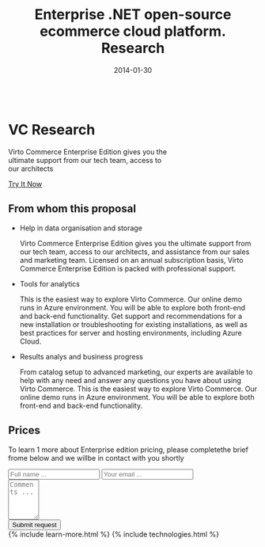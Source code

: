 ﻿---
layout: post
title: Enterprise .NET open-source ecommerce cloud platform. Research
description: Enterprise .NET open-source ecommerce cloud platform. Research
date: 2014-01-30
permalink: /pages/research
tags : 
- research
- commerce
---
<div class="slider">
	<img alt="" src="/Content/images/bg-research.jpg" class="slider-bg">
	<div class="responsive">
		<div class="slider-info">
			<h1 class="slider-title">VC Research</h1>
			<p class="slider-descr">
				Virto Commerce Enterprise Edition gives you the <br>
				ultimate support from our tech team, access to <br>
				our architects
			</p>
			<a class="button fill" href="/try-now">Try It Now</a>
		</div>
	</div>
</div>
<article role="main" class="main">
	<!-- Proposal -->
	<div class="proposal __responsive">
		<h2>From whom this proposal</h2>
		<ul class="list">
			<li class="list-item storage">
				<div class="proposal-ico"></div>
				<p class="proposal-title">Help in data organisation and storage</p>
				<p class="proposal-descr">
					Virto Commerce Enterprise Edition gives you the ultimate support from our tech team, access to our architects, and assistance from our sales and marketing team.
					Licensed on an annual subscription basis, Virto Commerce Enterprise Edition is packed with professional support.
				</p>
			</li>
			<li class="list-item analytics">
				<div class="proposal-ico"></div>
				<p class="proposal-title">Tools for analytics</p>
				<p class="proposal-descr">
					This is the easiest way to explore Virto Commerce. Our online demo runs in Azure
					environment. You will be able to explore both front-end and back-end functionality. Get support and recommendations for a new installation or troubleshooting for
					existing installations, as well as best practices for server and hosting environments,
					including Azure Cloud.
				</p>
			</li>
			<li class="list-item analys">
				<div class="proposal-ico"></div>
				<p class="proposal-title">Results analys and business progress</p>
				<p class="proposal-descr">From catalog setup to advanced marketing, our experts are available to help with any need and answer any questions you have about using Virto Commerce. This is the easiest way to explore Virto Commerce. Our online demo runs in Azure environment. You will be able to explore both front-end and back-end functionality.</p>
			</li>
		</ul>
	</div>
	<!-- Prices -->
	<div class="prices clearfix">
		<h2 class="title">Prices</h2>
		<div class="responsive">
			<div class="price-descr">
				<p>
					To learn 1 more about Enterprise edition pricing,
					please completethe brief frome below and
					we willbe in contact with you shortly
				</p>
			</div>
			<div class="price-form clearfix">
				<div class="control-group">
					<input type="text" placeholder="Full name ..." class="form-input">
					<input type="text" placeholder="Your email ..." class="form-input">
				</div>
				<div class="control-group">
					<textarea placeholder="Comments ..." rows="5" cols="5" id="" name="" class="form-text"></textarea>
				</div>
				<button class="button fill">Submit request</button>
			</div>
		</div>
	</div>
	{% include learn-more.html %}
	{% include technologies.html %}
</article>